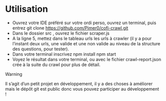 # Utilisation

- Ouvrez votre IDE préféré sur votre ordi perso, ouvrez un terminal, puis entrez git clone https://github.com/Pimer0/cofi-crawl.git
- Dans le dossier src , ouvrez le fichier scraper.js
- A la ligne 5, mettez dans le tableau urls les urls à crawler (il y a pour l’instant deux urls, une valide et une non valide au niveau de la structure des questions, pour tester).
- Dans votre terminal inscrivez npm install npm start
- Voyez le résultat dans votre terminal, ou avec le fichier crawl-report.json crée à la suite du crawl pour plus de détail.

> [!WARNING]
> Il s’agit d’un petit projet en développement, il y a des choses à améliorer mais le dépôt git est public donc vous pouvez participer au développement !

